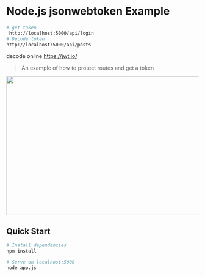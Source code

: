# Node.js jsonwebtoken Example
``` bash
# get token
 http://localhost:5000/api/login
# Decode token
http://localhost:5000/api/posts

```
decode online
https://jwt.io/
> An example of how to protect routes and get a token
<img style="-webkit-user-select: none;margin: auto;cursor: zoom-in;" src="https://lh3.googleusercontent.com/uiH-Me0Carj2ls7K4rs4AhIdU_LnN3mAypAUETd200y0OAQJ8Cu2Su5Fi1vRmQBN5ACs6IzOEl6B8787CwBBzqizbryHX2zqDqi-EvkUAZyQeNGporGfVzO96diYmEBsy2J8W6dr5HWgMS9pd9NA2dirfwGDyi_9TseDrKgEd4k-HsHS01Z6BBNqZ2d8UL5uJGFTqQwwjSiycOeD_T1uPn4nEwMEWFs93IUNKOY_T3JEmwzUQM9d5TLPQZHTBQDepgDzfaXnwtxnkqSut3A3QbdqvzegDBZc4E5eCXjoYOBIJEn3O4Ls2Z0j_8AFZDNgIXIcJtuwWVS5eQxK6VHBb96BW7Gfi26npgiJX_szXffe9a5OOARExWJz9zCjJUx2-6tIpyaesgxzZ_mkQZr9CYjhyOW5P9pFQTKNbcnlA4smA85iTPnko5--era4hEGI84tXgz_R2a5AOaoDAZ6lGtpkMdmXkrBolHOkvaCyIM3PrSBSotp3UtXnPEDx2O31cCg2t4uuWJcFHECc0S9bY1ohdBWihNUfM9pYEMgSyUImbbHuP9LjYCU0MKVrDbwpkp1NxYXRPY7CPXJtb1II1V5koWtPHQVI-o3w-KbAfXTrArLVkbdLtlyW7dHkFuYCx-odCFJafDjX9femXXPJ04DoSDwtSp3WkyzyS7OJvFZZDxMsATRF462KyAVyNYVOmyFr=w1920-h953-ft" width="668" height="364">

## Quick Start

``` bash
# Install dependencies
npm install

# Serve on localhost:5000
node app.js
```

